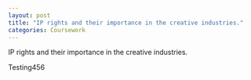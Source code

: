 ```yaml
---
layout: post
title: "IP rights and their importance in the creative industries."
categories: Coursework
---
```


IP rights and their importance in the creative industries.

Testing456
